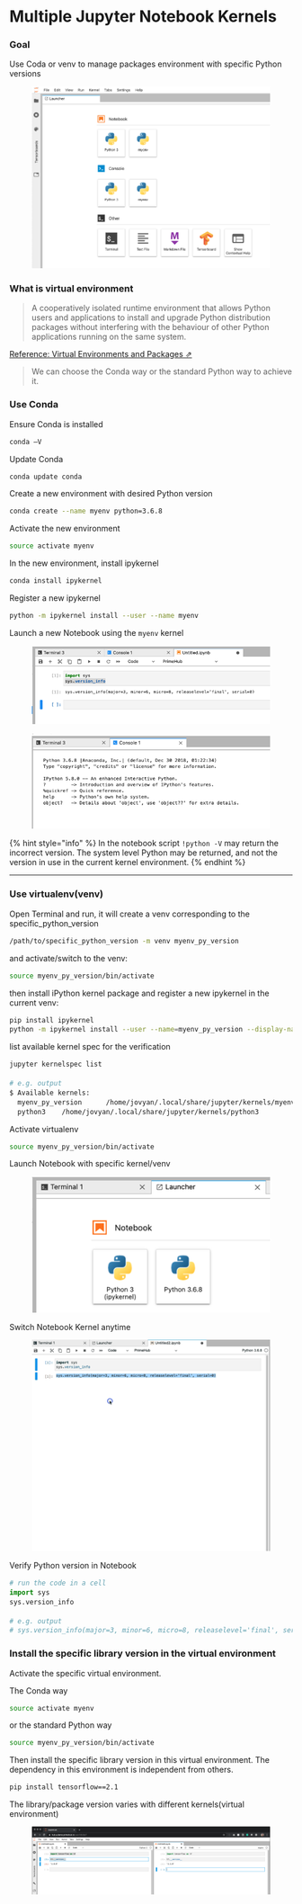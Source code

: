 # Multiple Jupyter Notebook Kernels

### Goal

Use Coda or venv to manage packages environment with specific Python versions

<figure><img src="../.gitbook/assets/two_kernels.png" alt=""><figcaption></figcaption></figure>

### What is virtual environment

> A cooperatively isolated runtime environment that allows Python users and applications to install and upgrade Python distribution packages without interfering with the behaviour of other Python applications running on the same system.

[Reference: Virtual Environments and Packages ⇗](https://docs.python.org/3/tutorial/venv.html)

> We can choose the Conda way or the standard Python way to achieve it.

### Use Conda

Ensure Conda is installed

```bash
conda –V
```

Update Conda

```bash
conda update conda
```

Create a new environment with desired Python version

```bash
conda create --name myenv python=3.6.8
```

Activate the new environment

```bash
source activate myenv
```

In the new environment, install ipykernel

```bash
conda install ipykernel
```

Register a new ipykernel

```bash
python -m ipykernel install --user --name myenv
```

Launch a new Notebook using the `myenv` kernel

<div>

<figure><img src="../.gitbook/assets/coda_python_version.png" alt=""><figcaption></figcaption></figure>

 

<figure><img src="../.gitbook/assets/coda_console.png" alt=""><figcaption></figcaption></figure>

</div>

{% hint style="info" %}
In the notebook script `!python -V` may return the incorrect version. The system level Python may be returned, and not the version in use in the current kernel environment.
{% endhint %}

***

### Use virtualenv(venv)

Open Terminal and run, it will create a venv corresponding to the specific\_python\_version

```bash
/path/to/specific_python_version -m venv myenv_py_version
```

and activate/switch to the venv:

```bash
source myenv_py_version/bin/activate
```

then install iPython kernel package and register a new ipykernel in the current venv:

```bash
pip install ipykernel
python -m ipykernel install --user --name=myenv_py_version --display-name "Python <specific_version>"
```

list available kernel spec for the verification

```bash
jupyter kernelspec list

# e.g. output
$ Available kernels:
  myenv_py_version      /home/jovyan/.local/share/jupyter/kernels/myenv_py_version
  python3    /home/jovyan/.local/share/jupyter/kernels/python3
```

Activate virtualenv

```bash
source myenv_py_version/bin/activate
```

Launch Notebook with specific kernel/venv

<figure><img src="../.gitbook/assets/two_python_kernel.png" alt=""><figcaption></figcaption></figure>

Switch Notebook Kernel anytime

<figure><img src="../.gitbook/assets/switch_kernel.gif" alt=""><figcaption></figcaption></figure>

Verify Python version in Notebook

```python
# run the code in a cell
import sys
sys.version_info

# e.g. output
# sys.version_info(major=3, minor=6, micro=8, releaselevel='final', serial=0)
```

### Install the specific library version in the virtual environment

Activate the specific virtual environment.

The Conda way

```bash
source activate myenv
```

or the standard Python way

```bash
source myenv_py_version/bin/activate
```

Then install the specific library version in this virtual environment. The dependency in this environment is independent from others.

```bash
pip install tensorflow==2.1
```

The library/package version varies with different kernels(virtual environment)

<figure><img src="../.gitbook/assets/two_env_tf.png" alt=""><figcaption></figcaption></figure>

